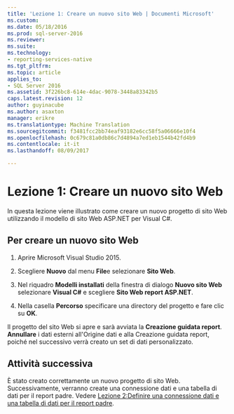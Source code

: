 ```yaml
---
title: 'Lezione 1: Creare un nuovo sito Web | Documenti Microsoft'
ms.custom: 
ms.date: 05/18/2016
ms.prod: sql-server-2016
ms.reviewer: 
ms.suite: 
ms.technology:
- reporting-services-native
ms.tgt_pltfrm: 
ms.topic: article
applies_to:
- SQL Server 2016
ms.assetid: 3f226bc8-614e-4dac-9078-3448a83342b5
caps.latest.revision: 12
author: guyinacube
ms.author: asaxton
manager: erikre
ms.translationtype: Machine Translation
ms.sourcegitcommit: f3481fcc2bb74eaf93182e6cc58f5a06666e10f4
ms.openlocfilehash: 0c679c81a0db86c7d4894a7ed1eb1544b42fd4b9
ms.contentlocale: it-it
ms.lasthandoff: 08/09/2017

---
```

# <a name="lesson-1-create-a-new-web-site"></a>Lezione 1: Creare un nuovo sito Web
In questa lezione viene illustrato come creare un nuovo progetto di sito Web utilizzando il modello di sito Web ASP.NET per Visual C#.  
  
## <a name="to-create-a-new-website"></a>Per creare un nuovo sito Web  
  
1.  Aprire Microsoft Visual Studio 2015.  
  
2.  Scegliere **Nuovo** dal menu **File**e selezionare **Sito Web**.  
  
3.  Nel riquadro **Modelli installati** della finestra di dialogo **Nuovo sito Web** selezionare **Visual C#** e scegliere **Sito Web report ASP.NET**.  
  
4.  Nella casella **Percorso** specificare una directory del progetto e fare clic su **OK**.  
  
Il progetto del sito Web si apre e sarà avviata la **Creazione guidata report**. **Annullare** i dati esterni all'Origine dati e alla Creazione guidata report, poiché nel successivo verrà creato un set di dati personalizzato.  
  
## <a name="next-task"></a>Attività successiva  
È stato creato correttamente un nuovo progetto di sito Web. Successivamente, verranno create una connessione dati e una tabella di dati per il report padre. Vedere [Lezione 2:Definire una connessione dati e una tabella di dati per il report padre](../reporting-services/lesson-2-define-a-data-connection-and-data-table-for-parent-report.md).

